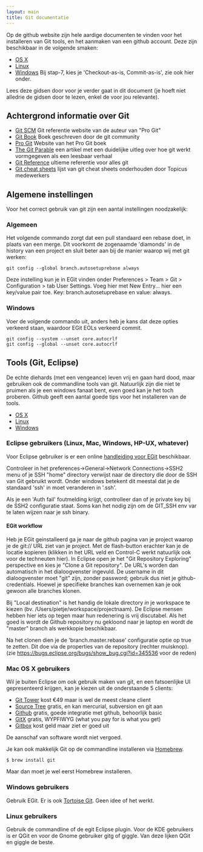 ```yaml
---
layout: main
title: Git documentatie
---                  
```


Op de github website zijn hele aardige documenten te vinden voor het
installeren van Git tools, en het aanmaken van een github account. Deze zijn
beschikbaar in de volgende smaken:

 * [OS X](http://help.github.com/mac-set-up-git/)
 * [Linux](http://help.github.com/linux-set-up-git)
 * [Windows](http://help.github.com/win-set-up-git) Bij stap-7, kies je 'Checkout-as-is, Commit-as-is', zie ook hier onder.

Lees deze gidsen door voor je verder gaat in dit document (je hoeft niet
alledrie de gidsen door te lezen, enkel de voor jou relevante).

## Achtergrond informatie over Git ##

 * [Git SCM](http://git-scm.com/) Git referentie website van de auteur van "Pro Git"
 * [Git Book](http://book.git-scm.com/) Boek geschreven door de git community
 * [Pro Git](http://progit.org/book/) Website van het Pro Git boek
 * [The Git Parable](http://tom.preston-werner.com/2009/05/19/the-git-parable.html) een artikel met een duidelijke uitleg over hoe git werkt vormgegeven als een leesbaar verhaal
 * [Git Reference](http://gitref.org/) ultieme referentie voor alles git
 * [Git cheat sheets](http://help.github.com/git-cheat-sheets/) lijst van git cheat sheets onderhouden door Topicus medewerkers

## Algemene instellingen ##

Voor het correct gebruik van git zijn een aantal instellingen noodzakelijk:

### Algemeen ###

Het volgende commando zorgt dat een pull standaard een rebase doet, in plaats
van een merge. Dit voorkomt de zogenaamde 'diamonds' in de history van een
project en sluit beter aan bij de manier waarop wij met git werken:

    git config --global branch.autosetuprebase always

Deze instelling kun je in EGit vinden onder Preferences > Team > Git >
Configuration > tab User Settings. Voeg hier met New Entry... hier een
key/value pair toe. Key: branch.autosetuprebase en value: always.

### Windows ###

Voer de volgende commando uit, anders heb je kans dat deze opties verkeerd
staan, waardoor EGit EOLs verkeerd commit.

    git config --system --unset core.autocrlf
    git config --global --unset core.autocrlf

## Tools (Git, Eclipse) ##

De echte diehards (met een vengeance) leven vrij en gaan hard dood, maar
gebruiken ook de commandline tools van git. Natuurlijk zijn die niet te
pruimen als je een windows fanaat bent, even goed kan je het toch proberen.
Github geeft een aantal goede tips voor het installeren van de tools.

 * [OS X](http://help.github.com/mac-set-up-git/)
 * [Linux](http://help.github.com/linux-set-up-git)
 * [Windows](http://help.github.com/win-set-up-git)

### Eclipse gebruikers (Linux, Mac, Windows, HP-UX, whatever) ###

Voor Eclipse gebruiker is er een online [handleiding voor
EGit](http://wiki.eclipse.org/EGit/User_Guide) beschikbaar.

Controleer in het preferences->General->Network Connections->SSH2 menu of je
SSH "home" directory verwijst naar de directory die door de SSH van Git
gebruikt wordt. Onder windows betekent dit meestal dat je de standaard 'ssh'
in moet veranderen in '.ssh'.

Als je een 'Auth fail' foutmelding krijgt, controlleer dan of je private key
bij de SSH2 configuratie staat. Soms kan het nodig zijn om de GIT_SSH env var
te laten wijzen naar je ssh binary.

#### EGit workflow ####

Heb je EGit geinstalleerd ga je naar de github pagina van je project waarop
je de git:// URL ziet van je project. Met de flash-button erachter kan je de
locatie kopieren (klikken in het URL veld en Control-C werkt natuurlijk ook
voor de techneuten hier). In Eclipse open je het "Git Repository Exploring"
perspective en kies je "Clone a Git repository". De URL's worden dan
automatisch in het dialoogvenster ingevuld. De username in dit dialoogvenster
moet "git" zijn, zonder password; gebruik dus niet je github-credentials.
Hoewel je specifieke branches kan overnemen kan je ook gewoon alle branches
klonen.

Bij "Local destination" is het handig de lokale directory _in_ je workspace
te kiezen (bv. /Users/pietje/workspace/projectnaam). De Eclipse mensen hebben
hier iets op tegen maar hun redenering is vrij discutabel. Als het goed is
wordt de Github repository nu gekloond naar je laptop en wordt de "master"
branch als werkkopie beschikbaar.

Na het clonen dien je de 'branch.master.rebase' configuratie optie op true te
zetten. Dit doe via de properties van de repository (rechter muisknop). (zie
https://bugs.eclipse.org/bugs/show_bug.cgi?id=345536 voor de reden)

### Mac OS X gebruikers ###

Wil je buiten Eclipse om ook gebruik maken van git, en een fatsoenlijke UI
gepresenteerd krijgen, kan je kiezen uit de onderstaande 5 clients:

 * [Git Tower](http://git-tower.com) kost €49 maar is wel de meest cleane client
 * [Source Tree](http://www.sourcetreeapp.com/) gratis, en kan mercurial, subversion en git aan
 * [Github](http://mac.github.com/) gratis, goede integratie met github, behoorlijk basic
 * [GitX](http://gitx.frim.nl/) gratis, WYPFIWYG (what you pay for is what you get)
 * [Gitbox](http://gitboxapp.com/) kost geld maar ziet er goed uit

De aanschaf van software wordt niet vergoed.

Je kan ook makkelijk Git op de commandline installeren via
[Homebrew](http://mxcl.github.com/homebrew/).

    $ brew install git

Maar dan moet je wel eerst Homebrew installeren.

### Windows gebruikers ###

Gebruik EGit.
Er is ook [Tortoise Git](http://code.google.com/p/tortoisegit/). Geen idee of het werkt.

### Linux gebruikers ###

Gebruik de commandline of de egit Eclipse plugin. Voor de KDE gebruikers is er
QGit en voor de Gnome gebruiker gitg of giggle. Van deze lijken QGit en giggle de beste.

